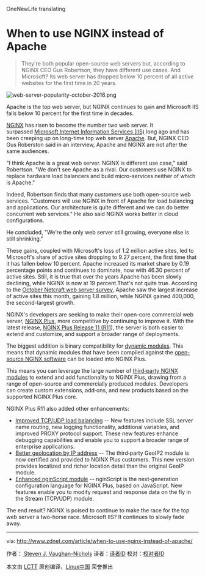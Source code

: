 OneNewLife translating

When to use NGINX instead of Apache
=====

>They're both popular open-source web servers but, according to NGINX CEO Gus Robertson, they have different use cases. And Microsoft? Its web server has dropped below 10 percent of all active websites for the first time in 20 years.

 ![web-server-popularity-october-2016.png](http://zdnet1.cbsistatic.com/hub/i/r/2016/11/07/f38d190e-046c-49e6-b451-096ee0776a04/resize/770xauto/b009f53417e9a4af207eff6271b90c43/web-server-popularity-october-2016.png)

Apache is the top web server, but NGINX continues to gain and Microsoft IIS falls below 10 percent for the first time in decades.

[NGINX][4] has risen to become the number two web server. It surpassed [Microsoft Internet Information Services (IIS)][5] long ago and has been creeping up on long-time top web server [Apache][6]. But, NGINX CEO Gus Roberston said in an interview, Apache and NGINX are not after the same audiences.

"I think Apache is a great web server. NGINX is different use case," said Robertson. "We don't see Apache as a rival. Our customers use NGINX to replace hardware load balancers and build micro-services neither of which is Apache."

Indeed, Robertson finds that many customers use both open-source web services. "Customers will use NGINX in front of Apache for load balancing and applications. Our architecture is quite different and we can do better concurrent web services." He also said NGINX works better in cloud configurations.

He concluded, "We're the only web server still growing, everyone else is still shrinking."

These gains, coupled with Microsoft's loss of 1.2 million active sites, led to Microsoft's share of active sites dropping to 9.27 percent, the first time that it has fallen below 10 percent. Apache increased its market share by 0.19 percentage points and continues to dominate, now with 46.30 percent of active sites. Still, it is true that over the years Apache has been slowly declining, while NGINX is now at 19 percent.That's not quite true. According to the [October Netcraft web server survey][7], Apache saw the largest increase of active sites this month, gaining 1.8 million, while NGINX gained 400,000, the second-largest growth.

NGINX's developers are seeking to make their open-core commercial web server, [NGINX Plus][8], more competitive by continuing to improve it. With the latest release, [NGINX Plus Release 11 (R11][9]), the server is both easier to extend and customize, and support a broader range of deployments.

The biggest addition is binary compatibility for [dynamic modules][10]. This means that dynamic modules that have been compiled against the [open-source NGINX software][11] can be loaded into NGINX Plus.

This means you can leverage the large number of [third‑party NGINX modules][12] to extend and add functionality to NGINX Plus, drawing from a range of open-source and commercially produced modules. Developers can create custom extensions, add‑ons, and new products based on the supported NGINX Plus core.

NGINX Plus R11 also added other enhancements:

*   [Improved TCP/UDP load balancing][1] -- New features include SSL server name routing, new logging functionality, additional variables, and improved PROXY protocol support. These new features enhance debugging capabilities and enable you to support a broader range of enterprise applications.
*   [Better geolocation by IP address][2] -- The third‑party GeoIP2 module is now certified and provided to NGINX Plus customers. This new version provides localized and richer location detail than the original GeoIP module.
*   [Enhanced nginScript module][3] -- nginScript is the next‑generation configuration language for NGINX Plus, based on JavaScript. New features enable you to modify request and response data on the fly in the Stream (TCP/UDP) module.

The end result? NGINX is poised to continue to make the race for the top web server a two-horse race. Microsoft IIS? It continues to slowly fade away.

--------------------------------------------------------------------------------

via: http://www.zdnet.com/article/when-to-use-nginx-instead-of-apache/

作者：[ Steven J. Vaughan-Nichols][a]
译者：[译者ID](https://github.com/译者ID)
校对：[校对者ID](https://github.com/校对者ID)

本文由 [LCTT](https://github.com/LCTT/TranslateProject) 原创编译，[Linux中国](https://linux.cn/) 荣誉推出

[a]:http://www.zdnet.com/meet-the-team/us/steven-j-vaughan-nichols/
[1]:https://www.nginx.com/blog/nginx-plus-r11-released/?utm_source=nginx-plus-r11-released&utm_medium=blog#r11-tcp-udp-lb
[2]:https://www.nginx.com/blog/nginx-plus-r11-released/?utm_source=nginx-plus-r11-released&utm_medium=blog#r11-geoip2
[3]:https://www.nginx.com/blog/nginx-plus-r11-released/?utm_source=nginx-plus-r11-released&utm_medium=blog#r11-nginScript
[4]:https://www.nginx.com/
[5]:https://www.iis.net/
[6]:https://httpd.apache.org/
[7]:https://news.netcraft.com/archives/2016/10/21/october-2016-web-server-survey.html
[8]:https://www.nginx.com/products/
[9]:https://www.nginx.com/blog/nginx-plus-r11-released/
[10]:https://www.nginx.com/blog/nginx-plus-r11-released/?utm_source=nginx-plus-r11-released&utm_medium=blog#r11-dynamic-modules
[11]:https://www.nginx.com/products/download-oss/
[12]:https://www.nginx.com/resources/wiki/modules/index.html?utm_source=nginx-plus-r11-released&utm_medium=blog
